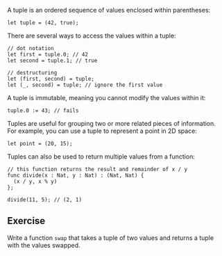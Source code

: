A tuple is an ordered sequence of values enclosed within parentheses:

```motoko
let tuple = (42, true);
```

There are several ways to access the values within a tuple:

```motoko
// dot notation
let first = tuple.0; // 42
let second = tuple.1; // true

// destructuring
let (first, second) = tuple;
let (_, second) = tuple; // ignore the first value
```

A tuple is immutable, meaning you cannot modify the values within it:

```motoko
tuple.0 := 43; // fails
```

Tuples are useful for grouping two or more related pieces of information. For example, you can use a tuple to represent a point in 2D space:

```motoko
let point = (20, 15);
```

Tuples can also be used to return multiple values from a function:

```motoko
// this function returns the result and remainder of x / y
func divide(x : Nat, y : Nat) : (Nat, Nat) {
  (x / y, x % y)
};

divide(11, 5); // (2, 1)
```

## Exercise

Write a function `swap` that takes a tuple of two values and returns a tuple with the values swapped.
